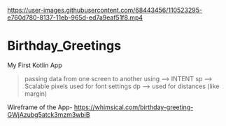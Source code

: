 
https://user-images.githubusercontent.com/68443456/110523295-e760d780-8137-11eb-965d-ed7a9eaf51f8.mp4


# Birthday_Greetings
My First Kotlin App


> passing data from one screen to another using --> INTENT
> sp --> Scalable pixels used for font settings 
> dp --> used for distances (like margin)

Wireframe of the App- https://whimsical.com/birthday-greeting-GWjAzubg5atck3mzm3wbiB
